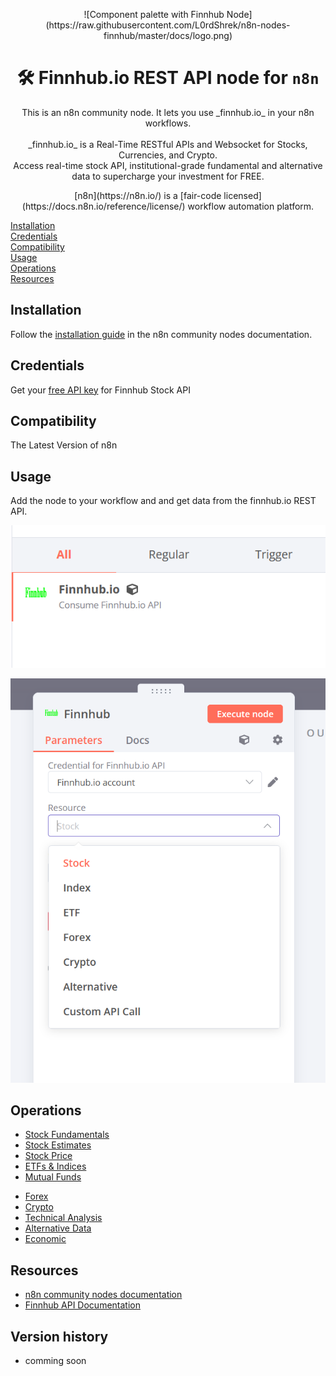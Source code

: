 <p align="center">
	![Component palette with Finnhub Node](https://raw.githubusercontent.com/L0rdShrek/n8n-nodes-finnhub/master/docs/logo.png)
</p>

<h1 align="center">
  🛠 Finnhub.io REST API node for <code>n8n</code>
</h1>
<p align="center">
	This is an n8n community node. It lets you use _finnhub.io_ in your n8n workflows.
	<br />
	<br />
	_finnhub.io_ is a Real-Time RESTful APIs and Websocket for Stocks, Currencies, and Crypto.  
	<br />
	Access real-time stock API, institutional-grade fundamental and alternative data to supercharge your investment for FREE.
</p>

<p align="center">
	[n8n](https://n8n.io/) is a [fair-code licensed](https://docs.n8n.io/reference/license/) workflow automation platform.
</p>

[Installation](#installation)  
[Credentials](#credentials)  <!-- delete if no auth needed -->  
[Compatibility](#compatibility)  
[Usage](#usage)  <!-- delete if not using this section -->  
[Operations](#operations)  
[Resources](#resources)  
<!--[Version history](#version-history) -->  

## Installation
Follow the [installation guide](https://docs.n8n.io/integrations/community-nodes/installation/) in the n8n community nodes documentation.

## Credentials

Get your [free API key](https://finnhub.io/dashboard) for Finnhub Stock API

## Compatibility

The Latest Version of n8n

## Usage

Add the node to your workflow and and get data from the finnhub.io REST API.

![Component palette with Finnhub Node](https://raw.githubusercontent.com/L0rdShrek/n8n-nodes-finnhub/master/docs/component.png)

![Trigger node options in workflow](https://raw.githubusercontent.com/L0rdShrek/n8n-nodes-finnhub/master/docs/node.png)

## Operations
* [Stock Fundamentals](https://finnhub.io/docs/api/symbol-search)
* [Stock Estimates](https://finnhub.io/docs/api/recommendation-trends)
* [Stock Price](https://finnhub.io/docs/api/quote)
* [ETFs & Indices](https://finnhub.io/docs/api/indices-constituents)
* [Mutual Funds](https://finnhub.io/docs/api/symbol-search)
<!--* [Bonds](https://finnhub.io/docs/api/bond-profile) comming soon-->
* [Forex](https://finnhub.io/docs/api/forex-exchanges)
* [Crypto](https://finnhub.io/docs/api/crypto-exchanges)
* [Technical Analysis](https://finnhub.io/docs/api/pattern-recognition)
* [Alternative Data](https://finnhub.io/docs/api/transcripts-list)
* [Economic](https://finnhub.io/docs/api/country)
## Resources

* [n8n community nodes documentation](https://docs.n8n.io/integrations/community-nodes/)
* [Finnhub API Documentation](https://finnhub.io/docs/api)

## Version history

* comming soon




